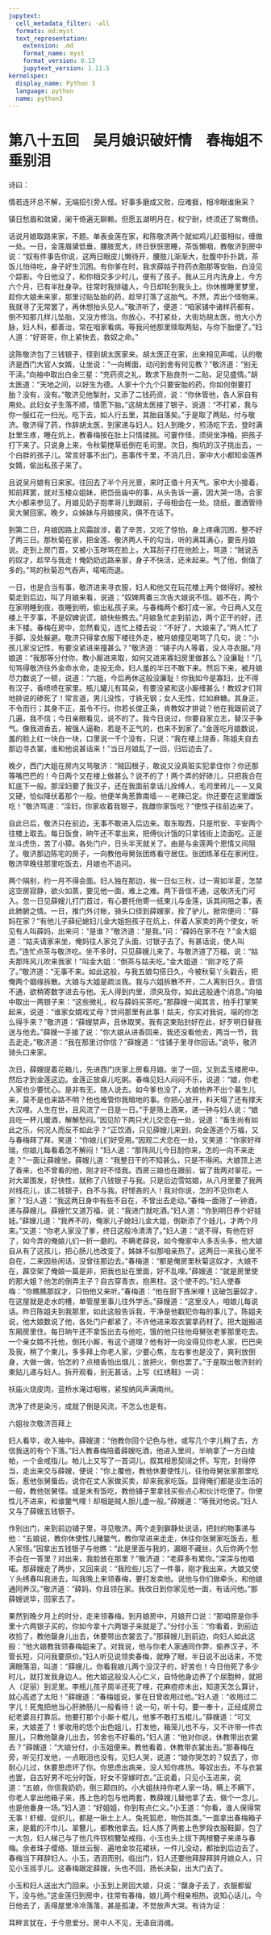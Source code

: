 ```yaml
---
jupytext:
  cell_metadata_filter: -all
  formats: md:myst
  text_representation:
    extension: .md
    format_name: myst
    format_version: 0.13
    jupytext_version: 1.11.5
kernelspec:
  display_name: Python 3
  language: python
  name: python3
---
```

#  第八十五回　吴月娘识破奸情　春梅姐不垂别泪

诗曰：

情若连环总不解，无端招引旁人怪。好事多磨成又败，应难捱，相冷眼谁揪采？

镇日愁眉和敛黛，阑干倚遍无聊赖。但愿五湖明月在，权宁耐，终须还了鸳鸯债。

话说月娘取路来家，不题。单表金莲在家，和陈敬济两个就如鸡儿赶蛋相似，缠做一处。一日，金莲眉黛低垂，腰肢宽大，终日恹恹思睡，茶饭懒咽，教敬济到房中说：“奴有件事告你说，这两日眼皮儿懒待开，腰肢儿渐渐大，肚腹中扑扑跳，茶饭儿怕待吃，身子好生沉困。有你爹在时，我求薛姑子符药衣胞那等安胎，白没见个踪影。今日他没了，和你相交多少时儿，便有了孩子。我从三月内洗身上，今方六个月，已有半肚身孕。往常时我排磕人，今日却轮到我头上。你休推睡里梦里，趁你大娘未来家，那里讨贴坠胎的药，趁早打落了这胎气。不然，弄出个怪物来，我就寻了无常罢了，再休想抬头见人。”敬济听了，便道：“咱家铺中诸样药都有，倒不知那几样儿坠胎，又没方修治。你放心，不打紧处，大街坊胡太医，他大小方脉，妇人科，都善治，常在咱家看病。等我问他那里赎取两贴，与你下胎便了。”妇人道：“好哥哥，你上紧快去，救奴之命。”

这陈敬济包了三钱银子，径到胡太医家来。胡太医正在家，出来相见声喏，认的敬济是西门大官人女婿，让坐说：“一向稀面，动问到舍有何见教？”敬济道：“别无干渎。”向袖中取出白金三星：“充药资之礼，敢求下胎良剂一二贴，足见盛情。”胡太医道：“天地之间，以好生为德。人家十个九个只要安胎的药，你如何倒要打胎？没有，没有。”敬济见他掣肘，又添了二钱药资，说：“你休管他，各人家自有用处。此妇女子生落不顺，情愿下胎。”这胡太医接了银子，说道：“不打紧，我与你一服红花一扫光。吃下去，如人行五里，其胎自落矣。”于是取了两贴，付与敬济。敬济得了药，作辞胡太医，到家递与妇人。妇人到晚夕，煎汤吃下去，登时满肚里生疼，睡在炕上，教春梅按在肚上只情揉揣。可霎作怪，须臾坐净桶，把孩子打下来了。只说身上来，令秋菊搅草纸倒在毛司里。次日，掏坑的汉子挑出去，一个白胖的孩子儿。常言好事不出门，恶事传千里，不消几日，家中大小都知金莲养女婿，偷出私孩子来了。

且说吴月娘有日来家。往回去了半个月光景，来时正值十月天气。家中大小接着，知前拜罢，就对玉楼众姐妹，把岱岳庙中的事，从头告诉一遍，因大哭一场。合家大小都来参见了。月娘见奶子抱孝哥儿到跟前，子母相会在一处。烧纸，置酒管待吴大舅回家。晚夕，众姊妹与月娘接风，俱不在话下。

到第二日，月娘因路上风霜跋涉，着了辛苦，又吃了惊怕，身上疼痛沉困，整不好了两三日。那秋菊在家，把金莲、敬济两人干的勾当，听的满耳满心，要告月娘说。走到上房门首，又被小玉哕骂在脸上，大耳刮子打在他脸上，骂道：“贼说舌的奴才，趁早与我走！俺奶奶远路来家，身子不快活，还未起来。气了他，倒值了多的。”骂的秋菊忍气吞声，喏喏而退。

一日，也是合当有事，敬济进来寻衣服，妇人和他又在玩花楼上两个做得好。被秋菊走到后边，叫了月娘来看，说道；“奴婢两番三次告大娘说不信。娘不在，两个在家明睡到夜，夜睡到明，偷出私孩子来。与春梅两个都打成一家。今日两人又在楼上干歹事，不是奴婢说谎，娘快些瞧去。”月娘急忙走到前边，两个正干的好，还未下楼。春梅在房中，忽然看见，连忙上楼去说：“不好了，大娘来了。”两人忙了手脚，没处躲避。敬济只得拿衣服下楼往外走，被月娘撞见喝骂了几句，说：“小孩儿家没记性，有要没紧进来撞甚么？”敬济道：“铺子内人等着，没人寻衣服。”月娘道：“我那等分付你，教小厮进来取，如何又进来寡妇房里做甚么？没廉耻！”几句骂得敬济往外金命水命，走投无命。妇人羞的半日不敢下来。然后下来，被月娘尽力数说了一顿，说道：“六姐，今后再休这般没廉耻！你我如今是寡妇，比不得有汉子，香喷喷在家里。瓶儿罐儿有耳朵，有要没紧和这小厮缠甚么！教奴才们背地排说的碜死了！常言道，男儿没性，寸铁无钢；女人无性，烂如麻糖。其身正，不令而行；其身不正，虽令不行。你若长俊正条，肯教奴才排说？他在我跟前说了几遍，我不信；今日亲眼看见，说不的了。我今日说过，你要自家立志，替汉子争气。像我进香去，被强人逼勒，若是不正气的，也来不到家了。”金莲吃月娘数说，羞的脸上红一块白一块，口里说一千个没有，只说：“我在楼上烧香，陈姐夫自去那边寻衣裳，谁和他说甚话来！”当日月娘乱了一回，归后边去了。

晚夕，西门大姐在房内又骂敬济：“贼囚根子，敢说又没真赃实犯拿住你？你还那等嘴巴巴的！今日两个又在楼上做甚么？说不的了！两个弄的好碜儿，只把我合在缸底下一般。那淫妇要了我汉子，还在我面前拿话儿拴缚人，毛司里砖儿－－又臭又硬，恰似降伏着那个一般。他便羊角葱靠南墙－－老辣已定。你还要在这里雌饭吃！”敬济骂道：“淫妇，你家收着我银子，我雌你家饭吃？”使性子往前边来了。

自此已后，敬济只在前边，无事不敢进入后边来。取东取西，只是玳安、平安两个往楼上取去。每日饭食，晌午还不拿出来，把傅伙计饿的只拿钱街上烫面吃。正是龙斗虎伤，苦了小獐。各处门户，日头半天就关了。由是与金莲两个恩情又间阻了。敬济那边陈宅的房子，一向教他母舅张团练看守居住。张团练革任在家闲住，敬济早晚往那里吃饭去，月娘也不追问。

两个隔别，约一月不得会面。妇人独在那边，挨一日似三秋，过一宵如半夏，怎禁这空房寂静，欲火如蒸，要见他一面，难上之难。两下音信不通，这敬济无门可入。忽一日见薛嫂儿打门首过，有心要托他寄一纸柬儿与金莲，诉其间阻之事，表此肺腑之情。一日，推门外讨帐，骑头口径到薛嫂家，拴了驴儿，掀帘便问：“薛妈在家？”有他儿子薛纪媳妇儿金大姐抱孩子在炕上，伴着人家卖的两个使女，听见有人叫薛妈，出来问：“是谁？”敬济道：“是我。”问：“薛妈在家不在？”金大姐道：“姑夫请家来坐，俺妈往人家兑了头面，讨银子去了。有甚话说，使人叫去。”连忙点茶与敬济吃。坐不多时，只见薛嫂儿来了，与敬济道了万福，说：“姑夫那阵风儿吹来我家！”叫金大姐：“倒茶与姑夫吃。”金大姐道：“刚才吃了茶了。”敬济道：“无事不来。如此这般，与我五娘勾搭日久，今被秋菊丫头戳舌，把俺两个姻缘拆散。大娘与大姐是疏淡我。我与六姐拆散不开，二人离别日久，音信不通，欲稍寄数字进去与他。无人得到内里，须央及你，如此这般通个消息。”向袖中取出一两银子来：“这些微礼，权与薛妈买茶吃。”那薛嫂一闻其言，拍手打掌笑起来，说道：“谁家女婿戏丈母？世间那里有此事！姑夫，你实对我说，端的你怎么得手来？”敬济道：“薛嫂禁声，且休取笑。我有这柬贴封好在此，好歹明日替我送与他去。”薛嫂一手接了说：“你大娘从进香回来，我还没看他去，两当一节，我去走走。”敬济道：“我在那里讨你信？”薛嫂道：“往铺子里寻你回话。”说毕，敬济骑头口来家。

次日，薛嫂提着花箱儿，先进西门庆家上房看月娘。坐了一回，又到孟玉楼房中，然后才到金莲这边。金莲正放桌儿吃粥。春梅见妇人闷闷不乐，说道：“娘，你老人家也少要忧心。是非有无，随人说去。如今爹也没了，大娘他养不出个墓生儿来，莫不是也来路不明？他也难管你我暗地的事。你把心放开，料天塌了还有撑天大汉哩。人生在世，且风流了一日是一日。”于是筛上酒来，递一钟与妇人说：“娘且吃一杯儿暖酒，解解愁闷。”因见阶下两只犬儿交恋在一处，说道：“畜生尚有如此之乐，何况人而反不如此乎？”正饮酒，只见薛嫂儿来到，向金莲道个万福，又与春梅拜了拜，笑道：“你娘儿们好受用。”因观二犬恋在一处，又笑道：“你家好祥瑞，你娘儿每看着怎不解闷！”妇人道：“那阵风儿今日刮你来，怎的一向不来走走？”一面让薛嫂坐。薛嫂儿道：“我整日干的不知甚么，只是不得闲。大娘顶上进了香来，也不曾看的他，刚才好不怪我。西房三娘也在跟前，留了我两对翠花，一对大翠围发，好快性，就称了八钱银子与我。只是后边雪姑娘，从八月里要了我两对线花儿，该二钱银子，白不与我。好悭吝的人！我对你说，怎的不见你老人家？”妇人道：“我这两日身中有些不自在，不曾出去走动。”春梅一面筛了一钟酒，递与薛嫂儿。薛嫂忙又道万福，说：“我进门就吃酒。”妇人道：“你到明日养个好娃娃。”薛嫂儿道：“我养不的，俺家儿子媳妇儿金大姐，倒新添了个娃儿，才两个月来。”又道：“你老人家没了爹，终日这般冷清清了。”妇人道：“说不得，有他在好了，如今弄的俺娘儿们一折一磨的。不瞒老薛说，如今俺家中人多舌头多，他大娘自从有了这孩儿，把心肠儿也改变了，姊妹不似那咱亲热了。这两日一来我心里不自在，二来因些闲话，没曾往那边去。”春梅道：“都是俺房里秋菊这奴才，大娘不在，霹空架了俺娘一篇是非，把我也扯在里面，好不乱哩。”薛嫂道：“就是房里使的那大姐？他怎的倒弄主子？自古穿青衣，抱黑柱。这个使不的。”妇人使春梅：“你瞧瞧那奴才，只怕他又来听。”春梅道：“他在厨下拣米哩！这破包篓奴才，在这屋就是走水的槽，单管屋里事儿往外学舌。”薛嫂道：“这里没人，咱娘儿每说话。昨日陈姐夫到我那里，如此这般告诉我，干净是他戳犯你每的事儿了。陈姐夫说，他大娘数说了他，各处门户都紧了，不许他进来取衣裳拿药材了。把大姐搬进东厢房里住。每日晌午还不拿饭出去与他吃，饿的他只往他母舅张老爹那里吃去。一个亲女婿不托他，倒托小厮，有这个道理？他有好一向没得见你老人家，巴巴央及我，稍了个柬儿，多多拜上你老人家，少要心焦，左右爹也是没了，爽利放倒身，大做一做，怕怎的？点根香怕出烟儿；放把火，倒也罢了。”于是取出敬济封的柬贴儿递与妇人。拆开观看，别无甚话，上写《红绣鞋》一词：

袄庙火烧皮肉，蓝桥水淹过咽喉，紧按纳风声满南州。

洗净了终是染污，成就了倒是风流，不怎么也是有。

六姐妆次敬济百拜上

妇人看毕，收入袖中。薛嫂道：“他教你回个记色与他，或写几个字儿稍了去，方信我送的有个下落。”妇人教春梅陪着薛嫂吃酒，他进入里间，半晌拿了一方白绫帕，一个金戒指儿。帕儿上又写了一首词儿，叙其相思契阔之怀。写完，封得停当，走出来交与薛嫂，便说：“你上覆他，教他休要使性儿，往他母舅张家那里吃饭，惹他张舅蜃齿，说你在丈人家做买卖，却来我家吃饭。显得俺们都是没生活的一般，教他张舅怪。或是未有饭吃，教他铺子里拿钱买些点心和伙计吃便了。你使性儿不进来，和谁鳖气哩！却相是贼人胆儿虚一般。”薛嫂道：“等我对他说。”妇人又与了薛嫂五钱银子。

作别出门，来到前边铺子里，寻见敬济。两个走到僻静处说话，把封的物事递与他：“五娘说，教你休使性儿赌鳖气，教你常进来走走，休往你张舅家吃饭去，惹人家怪。”因拿出五钱银子与他瞧：“此是里面与我的，漏眼不藏丝，久后你两个愁不会在一答里？对出来，我脸放在那里？”敬济道：“老薛多有累你。”深深与他唱喏。那薛嫂走了两步，又回来说：“我险些儿忘了一件事，刚才我出来，大娘又使丫头绣春叫我进去，叫我晚上来领春梅，要打发卖他。说他与你们做牵头，和他娘通同养汉。”敬济道：“薛妈，你且领在家。我改日到你家见他一面，有话问他。”那薛嫂说毕，回家去了。

果然到晚夕月上的时分，走来领春梅。到月娘房中，月娘开口说：“那咱原是你手里十六两银子买的，你如今拿十六两银子来就是了。”分付小玉：“你看着，到前边收拾了，教他罄身儿出去，休要带出衣裳去了。”那薛嫂儿到前边，向妇人如此这般：“他大娘教我领春梅姐来了。对我说，他与你老人家通同作弊，偷养汉子，不管长短，只问我要原价。”妇人听见说领卖春梅，就睁了眼，半日说不出话来，不觉满眼落泪，叫道：“薛嫂儿，你看我娘儿两个没汉子的，好苦也！今日他死了多少时儿，就打发我身边人。他大娘这般没人心仁义，自恃他身边养了个尿胞种，就把人（足丽）到泥里。李瓶儿孩子周半还死了哩，花麻痘疹未出，知道天怎么算计，就心高遮了太阳！”薛嫂道：“春梅姐说，爹在日曾收用过他。”妇人道：“收用过二字儿！死鬼把他当心肝肺肠儿一般看待！说一句，听十句，要一奉十，正经成房立纪老婆且打靠后。他要打那个小厮十棍儿，他爹不敢打五棍儿。”薛嫂道：“可又来，大娘差了！爹收用的恁个出色姐儿，打发他，箱笼儿也不与，又不许带一件衣服儿，只教他罄身儿出去，邻舍也不好看的。”妇人道：“他对你说，休教带出衣裳去？”薛嫂道：“大娘分付，小玉姐便来。教他看着，休教带衣裳出去。”那春梅在旁，听见打发他，一点眼泪也没有。见妇人哭，说道：“娘你哭怎的？奴去了，你耐心儿过，休要思虑坏了你。你思虑出病来，没人知你疼热。等奴出去，不与衣裳也罢，自古好男不吃分时饭，好女不穿嫁时衣。”正说着，只见小玉进来，说道：“五娘，你信我奶奶，倒三颠四的。小大姐扶持你老人家一场，瞒上不瞒下，你老人拿出他箱子来，拣上色的包与他两套，教薛嫂儿替他拿了去，做个一念儿，也是他番身一场。”妇人道：“好姐姐，你到有点仁义。”小玉道：“你看，谁人保得常无事！虾蟆、促织儿，都是一锹土上人。兔死狐悲，物伤其类。”一面拿出春梅箱子来，是戴的汗巾儿、翠簪儿，都教他拿去。妇人拣了两套上色罗段衣服鞋脚，包了一大包，妇人梯己与了他几件钗梳簪坠戒指，小玉也头上拔下两根簪子来递与春梅。余者珠子缨络、银丝云髻、遍地金妆花裙袄，一件儿没动，都抬到后边去了。春梅当下拜辞妇人、小玉，洒泪而别。临出门，妇人还要他拜辞拜辞月娘众人，只见小玉摇手儿。这春梅跟定薛嫂，头也不回，扬长决裂，出大门去了。

小玉和妇人送出大门回来。小玉到上房回大娘，只说：“罄身子去了，衣服都留下，没与他。”这金莲归到房中，往常有春梅，娘儿两个相亲相热，说知心话儿，今日他去了，丢得屋里冷冷落落，甚是孤凄，不觉放声大哭。有诗为证：

耳畔言犹在，于今恩爱分。房中人不见，无语自消魂。



